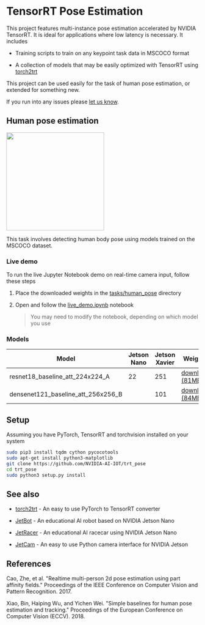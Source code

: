 # TensorRT Pose Estimation

This project features multi-instance pose estimation accelerated by NVIDIA TensorRT.  It is ideal for applications where low latency is necessary.  It includes

- Training scripts to train on any keypoint task data in MSCOCO format

- A collection of models that may be easily optimized with TensorRT using [torch2trt](https://github.com/NVIDIA-AI-IOT/torch2trt)

This project can be used easily for the task of human pose estimation, or extended for something new.

If you run into any issues please [let us know](../../issues).


## Human pose estimation

<img src="https://user-images.githubusercontent.com/4212806/67125332-71a64580-f1a9-11e9-8ee1-e759a38de215.gif" height=256/>

This task involves detecting human body pose using models trained on the MSCOCO dataset. 

### Live demo

To run the live Jupyter Notebook demo on real-time camera input, follow these steps
 
1. Place the downloaded weights in the [tasks/human_pose](tasks/human_pose) directory

2. Open and follow the [live_demo.ipynb](tasks/human_pose/live_demo.ipynb) notebook

    > You may need to modify the notebook, depending on which model you use

### Models

| Model | Jetson Nano | Jetson Xavier | Weights |
|-------|-------------|---------------|---------|
| resnet18_baseline_att_224x224_A | 22 | 251 | [download (81MB)](https://drive.google.com/open?id=1XYDdCUdiF2xxx4rznmLb62SdOUZuoNbd) |
| densenet121_baseline_att_256x256_B |  | 101 | [download (84MB)](https://drive.google.com/open?id=13FkJkx7evQ1WwP54UmdiDXWyFMY1OxDU) |
<!--
| resnet50_baseline_att_256x256_A |  |  | [download (182MB)](https://drive.google.com/open?id=1eLgzGsh1yjuLG66r9BFmoOzp3nTdVHS2) |
| resnet50_baseline_att_384x384_A |  |  | [download (182MB)](https://drive.google.com/open?id=1ck66N0Lqxqcg-7OImh_5YNwvnrb9yHym) |
| densenet121_baseline_att_224x224_B |  |  | [download (84MB)](https://drive.google.com/open?id=1ZP6Wh9CpFQxiRJYO9ECyIVU-soy4aUoW) |
| densenet121_baseline_att_320x320_A |  |  | [download (84MB)](https://drive.google.com/open?id=1SX-LWAfYNdcNKb42b31UmZwsjXmB3a9l) |
-->


## Setup

Assuming you have PyTorch, TensorRT and torchvision installed on your system

```bash
sudo pip3 install tqdm cython pycocotools
sudo apt-get install python3-matplotlib
git clone https://github.com/NVIDIA-AI-IOT/trt_pose
cd trt_pose
sudo python3 setup.py install
```

## See also

- [torch2trt](http://github.com/NVIDIA-AI-IOT/torch2trt) - An easy to use PyTorch to TensorRT converter

- [JetBot](http://github.com/NVIDIA-AI-IOT/jetbot) - An educational AI robot based on NVIDIA Jetson Nano
- [JetRacer](http://github.com/NVIDIA-AI-IOT/jetracer) - An educational AI racecar using NVIDIA Jetson Nano
- [JetCam](http://github.com/NVIDIA-AI-IOT/jetcam) - An easy to use Python camera interface for NVIDIA Jetson

## References

Cao, Zhe, et al. "Realtime multi-person 2d pose estimation using part affinity fields." Proceedings of the IEEE Conference on Computer Vision and Pattern Recognition. 2017.

Xiao, Bin, Haiping Wu, and Yichen Wei. "Simple baselines for human pose estimation and tracking." Proceedings of the European Conference on Computer Vision (ECCV). 2018.
